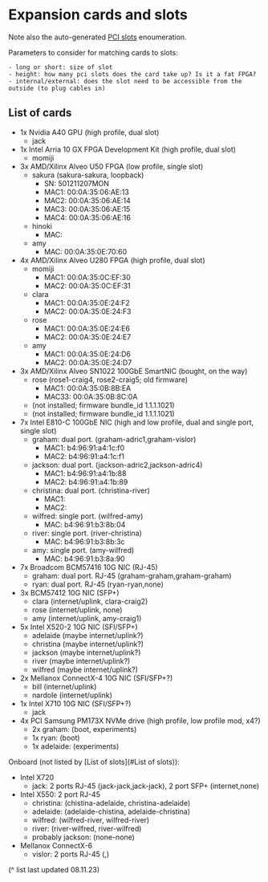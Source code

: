 # Expansion cards and slots

Note also the auto-generated [PCI slots](./expansion_cards_autogen.md) enoumeration.

Parameters to consider for matching cards to slots:

    - long or short: size of slot
    - height: how many pci slots does the card take up? Is it a fat FPGA?
    - internal/external: does the slot need to be accessible from the outside (to plug cables in)

## List of cards

- 1x Nvidia A40 GPU (high profile, dual slot)
    - jack
- 1x Intel Arria 10 GX FPGA Development Kit (high profile, dual slot)
    - momiji
- 3x AMD/Xilinx Alveo U50 FPGA (low profile, single slot)
    - sakura (sakura-sakura, loopback)
        - SN: 501211207MON
        - MAC1: 00:0A:35:06:AE:13
        - MAC2: 00:0A:35:06:AE:14
        - MAC3: 00:0A:35:06:AE:15
        - MAC4: 00:0A:35:06:AE:16
    - hinoki
        - MAC: 
    - amy
        - MAC: 00:0A:35:0E:70:60
- 4x AMD/Xilinx Alveo U280 FPGA (high profile, dual slot)
    - momiji
        - MAC1: 00:0A:35:0C:EF:30
        - MAC2: 00:0A:35:0C:EF:31
    - clara
        - MAC1: 00:0A:35:0E:24:F2
        - MAC2: 00:0A:35:0E:24:F3
    - rose
        - MAC1: 00:0A:35:0E:24:E6
        - MAC2: 00:0A:35:0E:24:E7
    - amy
        - MAC1: 00:0A:35:0E:24:D6
        - MAC2: 00:0A:35:0E:24:D7
- 3x AMD/Xilinx Alveo SN1022 100GbE SmartNIC (bought, on the way)
    - rose (rose1-craig4, rose2-craig5; old firmware)
        - MAC1: 00:0A:35:0B:8B:EA
        - MAC33: 00:0A:35:0B:8C:0A
    - (not installed; firmware bundle_id 1.1.1.1021)
    - (not installed; firmware bundle_id 1.1.1.1021)
- 7x Intel E810-C 100GbE NIC (high and low profile, dual and single port, single slot)
    - graham: dual port. (graham-adric1,graham-vislor)
        - MAC1: b4:96:91:a4:1c:f0
        - MAC2: b4:96:91:a4:1c:f1
    - jackson: dual port. (jackson-adric2,jackson-adric4)
        - MAC1: b4:96:91:a4:1b:88
        - MAC2: b4:96:91:a4:1b:89
    - christina: dual port. (christina-river)
        - MAC1:
        - MAC2:
    - wilfred: single port. (wilfred-amy)
        - MAC: b4:96:91:b3:8b:04
    - river: single port. (river-christina)
        - MAC: b4:96:91:b3:8b:3c
    - amy: single port. (amy-wilfred)
        - MAC: b4:96:91:b3:8a:90
- 7x Broadcom BCM57416 10G NIC (RJ-45)
    - graham: dual port. RJ-45 (graham-graham,graham-graham)
    - ryan: dual port. RJ-45 (ryan-ryan,none)
- 3x BCM57412 10G NIC (SFP+)
    - clara (internet/uplink, clara-craig2)
    - rose (internet/uplink, none)
    - amy (internet/uplink, amy-craig1)
- 5x Intel X520-2 10G NIC (SFI/SFP+)
    - adelaide (maybe internet/uplink?)
    - christina (maybe internet/uplink?)
    - jackson (maybe internet/uplink?)
    - river (maybe internet/uplink?)
    - wilfred (maybe internet/uplink?)
- 2x Mellanox ConnectX-4 10G NIC (SFI/SFP+?)
    - bill (internet/uplink)
    - nardole (internet/uplink)
- 1x Intel X710 10G NIC (SFI/SFP+?)
    - jack
- 4x PCI Samsung PM173X NVMe drive (high profile, low profile mod, x4?)
    - 2x graham: (boot, experiments)
    - 1x ryan: (boot)
    - 1x adelaide: (experiments)

Onboard (not listed by [List of slots](#List of slots)):

- Intel X720
    - jack: 2 ports RJ-45 (jack-jack,jack-jack), 2 port SFP+ (internet,none)
- Intel X550: 2 port RJ-45
    - christina: (chistina-adelaide, christina-adelaide)
    - adelaide: (adelaide-chistina, adelaide-christina)
    - wilfred: (wilfred-river, wilfred-river)
    - river: (river-wilfred, river-wilfred)
    - probably jackson: (none-none)
- Mellanox ConnectX-6
    - vislor: 2 ports RJ-45 (,)

(^ list last updated 08.11.23)

